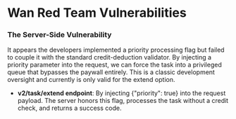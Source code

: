 # Wan Red Team Vulnerabilities

### The Server-Side Vulnerability

It appears the developers implemented a priority processing flag but failed to couple it with the standard credit-deduction validator. By injecting a priority parameter into the request, we can force the task into a privileged queue that bypasses the paywall entirely. This is a classic development oversight and currently is only valid for the extend option.

- **v2/task/extend endpoint**:
By injecting {"priority": true} into the request payload. The server honors this flag, processes the task without a credit check, and returns a success code.
